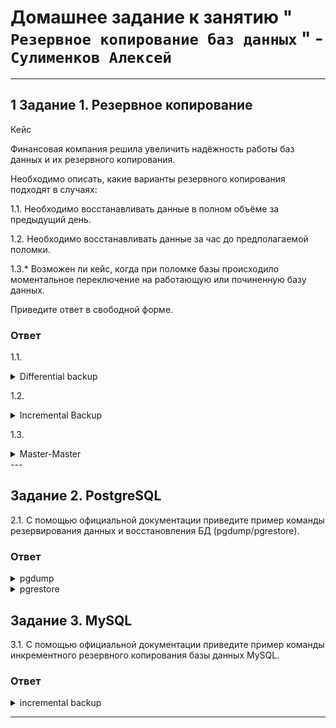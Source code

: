 # Домашнее задание к занятию " `Резервное копирование баз данных` " - `Сулименков Алексей`

---

## 1 Задание 1. Резервное копирование

Кейс

Финансовая компания решила увеличить надёжность работы баз данных и их резервного копирования.

Необходимо описать, какие варианты резервного копирования подходят в случаях:

1.1. Необходимо восстанавливать данные в полном объёме за предыдущий день.

1.2. Необходимо восстанавливать данные за час до предполагаемой поломки.

1.3.\* Возможен ли кейс, когда при поломке базы происходило моментальное переключение на работающую или починенную базу данных.

Приведите ответ в свободной форме.

### Ответ

1.1.

<details> <summary>Differential backup</summary>
Необходимо настроить, допустим, еженедельный full backup и ежедневный differential backup, differential обрабатывает файлы, измененные или созданные с момента выполнения предыдущего полного бэкапа.
</details>

1.2.

<details> <summary> Incremental Backup</summary>
Разбор журналов, создание списка изменённых страниц и резервирование страниц, включённых в список. Наличие инкрементальных копий не отменяет требований к наличию журналов для восстановления на произвольную точку во времени. Поэтому необходимо журналы постоянно переписывать на внешний носитель, а резервные копии, создавать по расписанию.
</details>

1.3.

<details> <summary>Master-Master</summary>
Необходимо использовать репликацию master-master replication совместно с sql proxy.
</details>
---

## Задание 2. PostgreSQL

2.1. С помощью официальной документации приведите пример команды резервирования данных и восстановления БД (pgdump/pgrestore).

### Ответ

<details> <summary>pgdump</summary>

```SQL
pg_dump <параметры> <имя базы> > <файл для сохранения копии>
```

```SQl
параметры утилиты pg_dump.

-d <имя_бд>, —dbname=имя_бд — база данных, к которой выполняется подключение.

-h <сервер>, —host=сервер — имя сервера.

-p <порт>, —port=порт — порт для подключения.

-U <пользователь>, —username=пользователь) — учетная запись, используемое для подключения.

-w, —no-password — деактивация требования ввода пароля.

-W, —password — активация требования ввода пароля.

—role=имя роли — роль, от имени которой генерируется резервная копия.

-a, —data-only — вывод только данных, вместо схемы объектов (DDL).

-b, —blobs — параметр добавляет в выгрузку большие объекты.

-c, —clean — добавление команд DROP перед командами CREATE в файл резервной копии.

-C, —create — генерация реквизитов для подключения к базе данных в файле резервной копии.

-E <кодировка>, —encoding=кодировка — определение кодировки резервной копии.

-f <файл>, —file=файл — задает имя файла, в который будет сохраняться вывод утилиты.

-F <формат>, —format=формат — параметр определяет формат резервной копии. Доступные форматы:

p, plain) — формирует текстовый SQL-скрипт;
c, custom) — формирует резервную копию в архивном формате;
d, directory) — формирует копию в directory-формате;
t, tar) — формирует копию в формате tar.
-j <число_заданий>, —jobs=число_заданий — параметр активирует параллельную выгрузку для одновременной обработки нескольких таблиц (равной числу заданий). Работает только при выгрузке копии в формате directory.

-n <схема>, —schema=схема — выгрузка в файл копии только определенной схемы.

-N <схема>, —exclude-schema=схема — исключение из выгрузки определенных схем.

-o, —oids — добавляет в выгрузку идентификаторы объектов (OIDs) вместе с данными таблиц.

-O, —no-owner — деактивация создания команд, определяющих владельцев объектов в базе данных.

-s, —schema-only —добавление в выгрузку только схемы данных, без самих данных.

-S <пользователь>, —superuser=пользователь — учетная запись привилегированного пользователя, которая должна использоваться для отключения триггеров.

-t <таблица>, —table=таблица — активация выгрузки определенной таблицы.

-T <таблица>, —exclude-table=таблица —исключение из выгрузки определенной таблицы.

-v, —verbose — режим подробного логирования.

-V, —version — вывод версии pg_dump.

-Z 0..9, —compress=0..9 — установка уровня сжатия данных. 0 — сжатие выключено.
```

</details>

<details> <summary>pgrestore</summary>

```SQL
pg_restore -d <имя восстанавливаемой БД> <файл для сохраненой копии>
```

```SQL
синтаксис утилиты pg_restore.

-h <сервер>, —host=сервер — имя сервера, на котором работает база данных.

-p <порт>, —port=порт — TCP-порт, через база данных принимает подключения.

-U <пользователь>, —username=пользователь — имя пользователя для подключения..

-w, —no-password — деактивация требования ввода пароля.

-W, —password — активация требования ввода пароля.

—role=имя роли — роль, от имени которой выполняется восстановление резервная копия.

<имя_файла> — расположение восстанавливаемых данных.

-a, —data-only — восстановление данных без схемы.

-c, —clean — добавление операторов DROP перед операторами CREATE.

-C, —create — создание базы данных перед запуском процесса восстановления.

-d <имя_бд>, —dbname=имя_бд — имя целевой базы данных.

-e, —exit-on-error — завершение работы в случае возникновения ошибки при выполнении SQL-команд.

-f <имя_файла>, —file=имя_файла — файл для вывода сгенерированного скрипта.

-F <формат>, —format=формат — формат резервной копии. Допустимые форматы:

p, plain — формирует текстовый SQL-скрипт;
c, custom — формирует резервную копию в архивном формате;
d, directory — формирует копию в directory-формате;
t, tar — формирует копию в формате tar.
-I <индекс>, —index=индекс — восстановление только заданного индекса.

-j <число-заданий>, —jobs=число-заданий — запуск самых длительных операций в нескольких параллельных потоках.

-l, —list) — активация вывода содержимого архива.

-L <файл-список>, —use-list=файл-список — восстановление из архива элементов, перечисленных в файле-списке в соответствующем порядке.

-n <пространство_имен>, —schema=схема — восстановление объектов в указанной схеме.

-O, —no-owner — деактивация генерации команд, устанавливающих владение объектами по образцу исходной базы данных.

-P <имя-функции(тип-аргумента[, …])>, —function=имя-функции(тип-аргумента[, …]) — восстановление только указанной функции.

-s, —schema-only — восстановление только схемы без самих данных.

-S <пользователь>, —superuser=пользователь — учетная запись привилегированного пользователя, используемая для отключения триггеров.

-t <таблица>, —table=таблица — восстановление определенной таблицы.

-T <триггер>, —trigger=триггер — восстановление конкретного триггера.

-v, —verbose — режим подробного логирования.

-V, —version — вывод версии утилиты pg_restore.
```

</details>

## Задание 3. MySQL

3.1. С помощью официальной документации приведите пример команды инкрементного резервного копирования базы данных MySQL.

### Ответ

<details> <summary>incremental backup</summary>

Можно так сделать

1. Сделать full backup

```SQL
mysqldump -uUSER -p --all-databases --single-transaction --flush-logs --master-data=2 > full_backup.sql
```

2. Сбросить журнал

```SQL
mysqladmin -uUSER -p flush-logs
```

3. Для восстановления необходимо восстановить полный бекап, а затем

```SQL
mysqlbinlog /var/log/mysql/mysql-bin.НОМЕР_ЛОГА| mysql -uUSER -p
```

Или так сделать инкрементное копирование. Перед - необходимо выполнить full backup

```SQL
mysqlbackup --defaults-file=/home/dbadmin/my.cnf \
  --incremental --incremental-base=history:last_backup \
  --backup-dir=/home/dbadmin/temp_dir \
  --backup-image=incremental_image1.bi \
   backup-to-image
```

</details>

---

